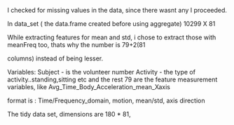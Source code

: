 I checked for missing values in the data, since there wasnt any I proceeded.

In data_set ( the data.frame created before using aggregate) 10299 X 81

While extracting features for mean and std, i chose to extract those with meanFreq too, thats why the number is 79+2(81 

columns) instead of being lesser. 

Variables:
Subject - is the volunteer number
Activity - the type of activity..standing,sitting etc
and the rest 79 are the feature measurement variables, like Avg_Time_Body_Acceleration_mean_Xaxis

format is : Time/Frequency_domain, motion, mean/std, axis direction

The tidy data set, dimensions are 180 * 81,
